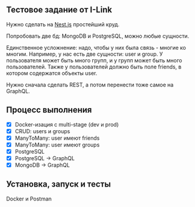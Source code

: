 ## Тестовое задание от I-Link

Нужно сделать на [Nest.js](https://github.com/nestjs/nest) простейший круд.

Попробовать две бд: MongoDB и PostgreSQL, можно любые сущности.

Единственное усложнение: надо, чтобы у них была связь - многие ко многим.
Например, у нас есть две сущности: user и group.
У пользователя может быть много групп, и у групп может быть много пользователей.
Также у пользователей должно быть поле friends, в котором содержатся объекты user.

Нужно сначала сделать REST, а потом перенести тоже самое на GraphQL.

## Процесс выполнения 

- [x] Docker-изация с multi-stage (dev и prod)
- [x] CRUD: users и groups
- [x] ManyToMany: user имеют friends
- [x] ManyToMany: user имеют groups
- [x] PostgreSQL
- [x] PostgreSQL -> GraphQL
- [x] MongoDB -> GraphQL

## Установка, запуск и тесты

Docker и Postman
